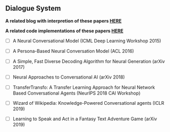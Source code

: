 ## Dialogue System
**A related blog with interpretion of these papers [HERE]()**  

**A related code implementations of these papers [HERE]()**

- [ ] A Neural Conversational Model (ICML Deep Learning Workshop 2015)

- [ ] A Persona-Based Neural Conversation Model (ACL 2016)
- [ ] A Simple, Fast Diverse Decoding Algorithm for Neural Generation (arXiv 2017)
- [ ] Neural Approaches to Conversational AI (arXiv 2018)
- [ ] TransferTransfo: A Transfer Learning Approach for Neural Network Based Conversational Agents (NeurIPS 2018 CAI Workshop)
- [ ] Wizard of Wikipedia: Knowledge-Powered Conversational agents (ICLR 2019)
- [ ] Learning to Speak and Act in a Fantasy Text Adventure Game (arXiv 2019)